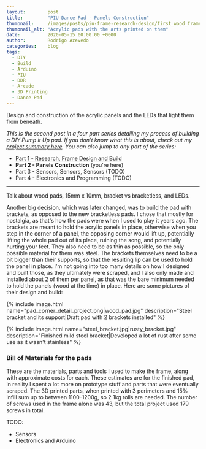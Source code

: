 ```yaml
---
layout:        post
title:         "PIU Dance Pad - Panels Construction"
thumbnail:     /images/posts/piu-frame-research-design/first_wood_frame.jpg
thumbnail_alt: "Acrylic pads with the arts printed on them"
date:          2020-05-15 00:00:00 +0000
author:        Rodrigo Azevedo
categories:    blog
tags:
  - DIY
  - Build
  - Arduino
  - PIU
  - DDR
  - Arcade
  - 3D Printing
  - Dance Pad
---
```


<p class="d-none">
  Design and construction of the acrylic panels and the LEDs that light them from beneath.
</p>

<!--more-->

<em>This is the second post in a four part series detailing my process of building a DIY Pump it Up pad. If you don't
know what this is about, check out my [project summary here](/). You can also jump to any part of the series:</em>

* [Part 1 - Research, Frame Design and Build]()
* **Part 2 - Panels Construction** (you're here)
* Part 3 - Sensors, Sensors, Sensors (TODO)
* Part 4 - Electronics and Programming (TODO)

---

Talk about wood pads, 15mm x 10mm, bracket vs bracketless, and LEDs.

Another big decision, which was later changed, was to build the pad with brackets, as opposed to the new bracketless
pads. I chose that mostly for nostalgia, as that's how the pads were when I used to play it years ago. The brackets
are meant to hold the acrylic panels in place, otherwise when you step in the corner of a panel, the opposing corner
would lift up, potentially lifting the whole pad out of its place, ruining the song, and potentially hurting your feet.
They also need to be as thin as possible, so the only possible material for them was steel. The brackets themselves
need to be a bit bigger than their supports, so that the resulting lip can be used to hold the panel in place. I'm not
going into too many details on how I designed and built those, as they ultimately were scraped, and I also only made
and installed about 2 of them per panel, as that was the bare minimum needed to hold the panels (wood at the time) in
place. Here are some pictures of their design and build:

{% include
  image.html
  name="pad_corner_detail_project.png|wood_pad.jpg"
  description="Steel bracket and its support|Draft pad with 2 brackets installed"
%}

{% include
  image.html
  name="steel_bracket.jpg|rusty_bracket.jpg"
  description="Finished mild steel bracket|Developed a lot of rust after some use as it wasn't stainless"
%}

### Bill of Materials for the pads

These are the materials, parts and tools I used to make the frame, along with approximate costs for each. These
estimates are for the finished pad, in reality I spent a lot more on prototype stuff and parts that were eventually
scraped. The 3D printed parts, when printed with 3 perimeters and 15% infill sum up to between 1100-1200g, so 2 1kg
rolls are needed. The number of screws used in the frame alone was 43, but the total project used 179 screws in total.

TODO:

- Sensors
- Electronics and Arduino